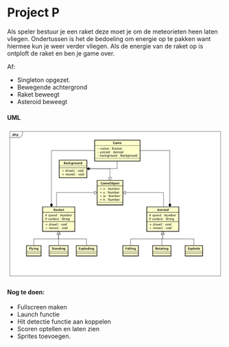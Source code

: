 # Project P

Als speler bestuur je een raket deze moet je om de meteorieten heen laten vliegen. Ondertussen is het de bedoeling om energie op te pakken want hiermee kun je weer verder vliegen. Als de energie van de raket op is ontploft de raket en ben je game over. 

Af:
* Singleton opgezet.
* Bewegende achtergrond
* Raket beweegt
* Asteroid beweegt

#### UML

![UML](https://raw.githubusercontent.com/IvoKroon/P/master/UML-V1.png)

#### Nog te doen:
* Fullscreen maken
* Launch functie
* Hit detectie functie aan koppelen
* Scoren optellen en laten zien
* Sprites toevoegen.

